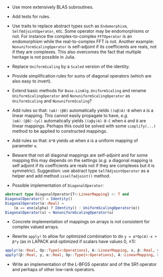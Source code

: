 * Use more extensively BLAS subroutines.

* Add tests for rules.

* Use traits to replace abstract types such as `Endomorphism`,
  `SelfAdjointOperator`, etc.  Some operator may be endomorphisms or not.  For
  instance the complex-to-complex `FFTOperator` is an endomorphism while the
  real-to-complex FFT is not.  Another example: `NonuniformScalingOperator` is
  self-adjoint if its coefficients are reals, not if they are complexes. This
  also overcomes the fact that multiple heritage is not possible in Julia.

* Replace `UniformScaling` by a `Scaled` version of the identity.

* Provide simplification rules for sums of diagonal operators (which are also
  easy to invert).

* Extend basic methods for `Base.LinAlg.UniformScaling` and rename
  `UniformScalingOperator` and `NonuniformScalingOperator` as `UniformScaling`
  and `NonuniformScaling`?

* Add rules so that: `(αA)⋅(βB)` automatically yields `((αβ)A)⋅B` when `A` is a
  linear mapping.  This cannot easily propagate to have, *e.g.*
  `(αA)⋅(βB)⋅(γC)` automatically yields `((αβγ)A)⋅B⋅C` when `A` and `B` are
  linear mappings.  Perhaps this could be solved with some `simplify(...)`
  method to be applied to constructed mappings.

* Add rules so that: `A*B` yields `αB` when `A` is a uniform mapping of
  parameter `α`.

* Beware that not all diagonal mappings are self-adjoint and for some mapping
  this may depends on the settings (*e.g.* a diagonal mapping is self adjoint
  if its coefficients are reals not if they are complexes but it is symmetric).
  Suggestion: use abstract type `SelfAdjointOperator` as a helper and add
  method `isselfadjoint()` method.

* Possible implementation of `DiagonalOperator`:

```julia
abstract type DiagonalOperator{T<:LinearMapping} <: T end
DiagonalOperator() = Identity()
DiagonalOperator(α::Real) =
    (α == one(alpha) ? Identity() : UniformScalingOperator(α))
DiagonalOperator(u) = NonuniformScalingOperator(u)
```

* Concrete implementation of mappings on arrays is not consistent for
  complex valued arrays.

* Rewrite `apply!` to allow for optimized combination to do `y = α*Op(A)⋅x +
  β*y` (as in LAPACK and optimized if scalars have values 0, ±1):

```julia
apply!(α::Real, Op::Type{<:Operations}, A::LinearMapping, x, β::Real, y)
apply!(β::Real, y, α::Real, Op::Type{<:Operations}, A::LinearMapping, x)
```

* Write an implementation of the L-BFGS operator and of the SR1 operator and
  perhaps of other low-rank operators.

